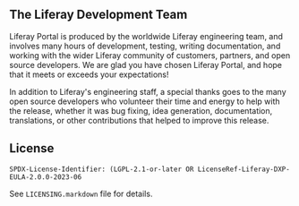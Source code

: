 ## The Liferay Development Team

Liferay Portal is produced by the worldwide Liferay engineering team, and
involves many hours of development, testing, writing documentation, and working
with the wider Liferay community of customers, partners, and open source
developers. We are glad you have chosen Liferay Portal, and hope that it meets
or exceeds your expectations!

In addition to Liferay's engineering staff, a special thanks goes to the many
open source developers who volunteer their time and energy to help with the
release, whether it was bug fixing, idea generation, documentation,
translations, or other contributions that helped to improve this release.

## License

`SPDX-License-Identifier: (LGPL-2.1-or-later OR LicenseRef-Liferay-DXP-EULA-2.0.0-2023-06`

See `LICENSING.markdown` file for details.